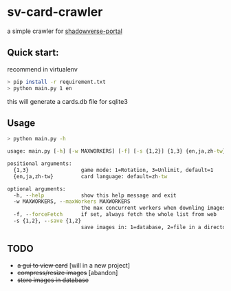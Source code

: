 # sv-card-crawler
a simple crawler for [shadowverse-portal](https://shadowverse-portal.com/)

## Quick start:
recommend in virtualenv
```bash
> pip install -r requirement.txt
> python main.py 1 en
```
this will generate a cards.db file for sqlite3

## Usage
```bash
> python main.py -h
```

```cmd
usage: main.py [-h] [-w MAXWORKERS] [-f] [-s {1,2}] {1,3} {en,ja,zh-tw}

positional arguments:
  {1,3}                 game mode: 1=Rotation, 3=Unlimit, default=1
  {en,ja,zh-tw}         card language: default=zh-tw

optional arguments:
  -h, --help            show this help message and exit
  -w MAXWORKERS, --maxWorkers MAXWORKERS
                        the max concurrent workers when downling images, default=20
  -f, --forceFetch      if set, always fetch the whole list from web
  -s {1,2}, --save {1,2}
                        save images in: 1=database, 2=file in a directory, default=1
```




## TODO

* ~~a gui to view card~~ [will in a new project]
* ~~compress/resize images~~ [abandon]
* ~~store images in database~~